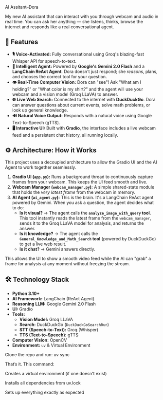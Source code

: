 AI Assitant–Dora

My new AI assistant that can interact with you through webcam and audio in real time. You can ask her anything — she listens, thinks, browse the internet and responds like a real conversational agent.



## 🌟 Features

* **🎙️ Voice-Activated:** Fully conversational using Groq's blazing-fast Whisper API for speech-to-text.
* **🧠 Intelligent Agent:** Powered by **Google's Gemini 2.0 Flash** and a **LangChain ReAct Agent**. Dora doesn't just respond; she *reasons*, plans, and chooses the correct tool for your question.
* **👁️ Real-Time Computer Vision:** Dora can "see"! Ask "What am I holding?" or "What color is my shirt?" and the agent will use your webcam and a vision model (Groq LLaVA) to answer.
* **🌐 Live Web Search:** Connected to the internet with **DuckDuckGo**. Dora can answer questions about current events, solve math problems, or look up general knowledge.
* **🔊 Natural Voice Output:** Responds with a natural voice using Google Text-to-Speech (gTTS).
* **🖥️ Interactive UI:** Built with **Gradio**, the interface includes a live webcam feed and a persistent chat history, all running locally.

## ⚙️ Architecture: How it Works

This project uses a decoupled architecture to allow the Gradio UI and the AI Agent to work together seamlessly.

1.  **Gradio UI (`app.py`):** Runs a background thread to continuously capture frames from your webcam. This keeps the UI feed smooth and live.
2.  **Webcam Manager (`webcam_manager.py`):** A simple shared-state module that holds the *very latest frame* from the webcam in memory.
3.  **AI Agent (`ai_agent.py`):** This is the brain. It's a LangChain ReAct agent powered by Gemini. When you ask a question, the agent decides what to do:
    * **Is it visual?** -> The agent calls the **`analyze_image_with_query` tool**. This tool instantly reads the latest frame from the `webcam_manager`, sends it to the Groq LLaVA model for analysis, and returns the answer.
    * **Is it knowledge?** -> The agent calls the **`General_Knowledge_and_Math_Search` tool** (powered by DuckDuckGo) to get a live web result.
    * **Is it chat?** -> Gemini answers directly.

This allows the UI to show a smooth video feed while the AI can "grab" a frame for analysis at any moment without freezing the stream.

## 🛠️ Technology Stack

* **Python 3.10+**
* **AI Framework:** LangChain (ReAct Agent)
* **Reasoning LLM:** Google Gemini 2.0 Flash
* **UI:** Gradio
* **Tools:**
    * **Vision Model:** Groq LLaVA
    * **Search:** DuckDuckGo (`DuckDuckGoSearchRun`)
    * **STT (Speech-to-Text):** Groq (Whisper)
    * **TTS (Text-to-Speech):** gTTS
* **Computer Vision:** OpenCV
* **Environment:** `uv` & Virtual Environment

Clone the repo and run:
uv sync

That’s it. This command:

Creates a virtual environment (if one doesn't exist)

Installs all dependencies from uv.lock

Sets up everything exactly as expected
